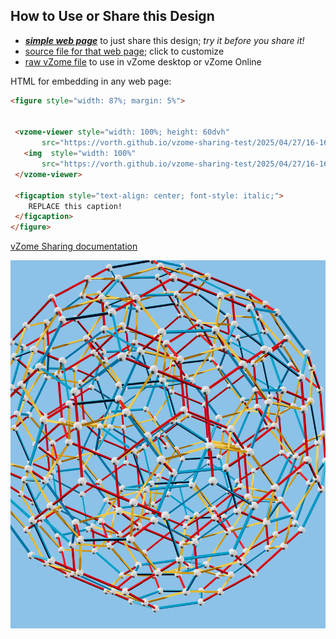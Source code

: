 
## How to Use or Share this Design

 - [***simple web page***](<https://vorth.github.io/vzome-sharing-test/2025/04/27/16-16-29-023Z-testing-image-size/>) to just share this design; *try it before you share it!*
 - [source file for that web page](<https://github.com/vorth/vzome-sharing-test/edit/main/2025/04/27/16-16-29-023Z-testing-image-size/index.md>); click to customize
 - [raw vZome file](<https://raw.githubusercontent.com/vorth/vzome-sharing-test/main/2025/04/27/16-16-29-023Z-testing-image-size/testing-image-size.vZome>) to use in vZome desktop or vZome Online
 
 HTML for embedding in any web page:
 ```html
<figure style="width: 87%; margin: 5%">
  
  
  <vzome-viewer style="width: 100%; height: 60dvh" 
        src="https://vorth.github.io/vzome-sharing-test/2025/04/27/16-16-29-023Z-testing-image-size/testing-image-size.vZome" >
    <img  style="width: 100%"
        src="https://vorth.github.io/vzome-sharing-test/2025/04/27/16-16-29-023Z-testing-image-size/testing-image-size.png" >
  </vzome-viewer>

  <figcaption style="text-align: center; font-style: italic;">
     REPLACE this caption!
  </figcaption>
</figure>

 ```

[vZome Sharing documentation](https://vzome.github.io/vzome/sharing.html#how-it-works)

![Image](<testing-image-size.png>)


